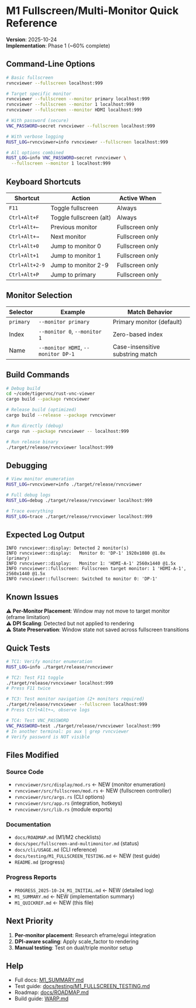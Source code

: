 # M1 Fullscreen/Multi-Monitor Quick Reference

**Version**: 2025-10-24  
**Implementation**: Phase 1 (~60% complete)

## Command-Line Options

```bash
# Basic fullscreen
rvncviewer --fullscreen localhost:999

# Target specific monitor
rvncviewer --fullscreen --monitor primary localhost:999
rvncviewer --fullscreen --monitor 1 localhost:999
rvncviewer --fullscreen --monitor HDMI localhost:999

# With password (secure)
VNC_PASSWORD=secret rvncviewer --fullscreen localhost:999

# With verbose logging
RUST_LOG=rvncviewer=info rvncviewer --fullscreen localhost:999

# All options combined
RUST_LOG=info VNC_PASSWORD=secret rvncviewer \
  --fullscreen --monitor 1 localhost:999
```

## Keyboard Shortcuts

| Shortcut | Action | Active When |
|----------|--------|-------------|
| `F11` | Toggle fullscreen | Always |
| `Ctrl+Alt+F` | Toggle fullscreen (alt) | Always |
| `Ctrl+Alt+←` | Previous monitor | Fullscreen only |
| `Ctrl+Alt+→` | Next monitor | Fullscreen only |
| `Ctrl+Alt+0` | Jump to monitor 0 | Fullscreen only |
| `Ctrl+Alt+1` | Jump to monitor 1 | Fullscreen only |
| `Ctrl+Alt+2-9` | Jump to monitor 2-9 | Fullscreen only |
| `Ctrl+Alt+P` | Jump to primary | Fullscreen only |

## Monitor Selection

| Selector | Example | Match Behavior |
|----------|---------|----------------|
| `primary` | `--monitor primary` | Primary monitor (default) |
| Index | `--monitor 0`, `--monitor 1` | Zero-based index |
| Name | `--monitor HDMI`, `--monitor DP-1` | Case-insensitive substring match |

## Build Commands

```bash
# Debug build
cd ~/code/tigervnc/rust-vnc-viewer
cargo build --package rvncviewer

# Release build (optimized)
cargo build --release --package rvncviewer

# Run directly (debug)
cargo run --package rvncviewer -- localhost:999

# Run release binary
./target/release/rvncviewer localhost:999
```

## Debugging

```bash
# View monitor enumeration
RUST_LOG=rvncviewer=info ./target/release/rvncviewer

# Full debug logs
RUST_LOG=debug ./target/release/rvncviewer localhost:999

# Trace everything
RUST_LOG=trace ./target/release/rvncviewer localhost:999
```

## Expected Log Output

```
INFO rvncviewer::display: Detected 2 monitor(s)
INFO rvncviewer::display:   Monitor 0: 'DP-1' 1920x1080 @1.0x (primary)
INFO rvncviewer::display:   Monitor 1: 'HDMI-A-1' 2560x1440 @1.5x
INFO rvncviewer::fullscreen: Fullscreen target monitor: 1 'HDMI-A-1', 2560x1440 @1.5x
INFO rvncviewer::fullscreen: Switched to monitor 0: 'DP-1'
```

## Known Issues

⚠️ **Per-Monitor Placement**: Window may not move to target monitor (eframe limitation)  
⚠️ **DPI Scaling**: Detected but not applied to rendering  
⚠️ **State Preservation**: Window state not saved across fullscreen transitions

## Quick Tests

```bash
# TC1: Verify monitor enumeration
RUST_LOG=info ./target/release/rvncviewer

# TC2: Test F11 toggle
./target/release/rvncviewer localhost:999
# Press F11 twice

# TC3: Test monitor navigation (2+ monitors required)
./target/release/rvncviewer --fullscreen localhost:999
# Press Ctrl+Alt+→, observe logs

# TC4: Test VNC_PASSWORD
VNC_PASSWORD=test ./target/release/rvncviewer localhost:999
# In another terminal: ps aux | grep rvncviewer
# Verify password is NOT visible
```

## Files Modified

### Source Code
- `rvncviewer/src/display/mod.rs` ← NEW (monitor enumeration)
- `rvncviewer/src/fullscreen/mod.rs` ← NEW (fullscreen controller)
- `rvncviewer/src/args.rs` (CLI options)
- `rvncviewer/src/app.rs` (integration, hotkeys)
- `rvncviewer/src/lib.rs` (module exports)

### Documentation
- `docs/ROADMAP.md` (M1/M2 checklists)
- `docs/spec/fullscreen-and-multimonitor.md` (status)
- `docs/cli/USAGE.md` (CLI reference)
- `docs/testing/M1_FULLSCREEN_TESTING.md` ← NEW (test guide)
- `README.md` (progress)

### Progress Reports
- `PROGRESS_2025-10-24_M1_INITIAL.md` ← NEW (detailed log)
- `M1_SUMMARY.md` ← NEW (implementation summary)
- `M1_QUICKREF.md` ← NEW (this file)

## Next Priority

1. **Per-monitor placement**: Research eframe/egui integration
2. **DPI-aware scaling**: Apply scale_factor to rendering
3. **Manual testing**: Test on dual/triple monitor setup

## Help

- Full docs: [M1_SUMMARY.md](M1_SUMMARY.md)
- Test guide: [docs/testing/M1_FULLSCREEN_TESTING.md](docs/testing/M1_FULLSCREEN_TESTING.md)
- Roadmap: [docs/ROADMAP.md](docs/ROADMAP.md)
- Build guide: [WARP.md](../WARP.md)

